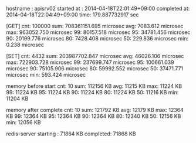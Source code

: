 hostname    : apisrv02
started at  : 2014-04-18T22:01:49+09:00
completed at: 2014-04-18T22:04:49+09:00
time: 179.887732917 sec

[GET]
cnt: 100000
sum: 708361151.695 microsec
avg:  7083.612 microsec
max: 963052.750 microsec
 99: 80157.518 microsec
 95: 34781.456 microsec
 90: 20199.776 microsec
 80:  7428.408 microsec
 50:   229.836 microsec
min:     0.238 microsec

[SET]
cnt: 4432
sum: 203987702.847 microsec
avg: 46026.106 microsec
max: 722903.728 microsec
 99: 237699.747 microsec
 95: 100661.039 microsec
 90: 75105.906 microsec
 80: 59992.552 microsec
 50: 37471.771 microsec
min:   593.424 microsec

memory before start
cnt: 10
sum: 112156 KB
avg: 11215 KB
max: 11224 KB
 99: 11224 KB
 95: 11224 KB
 90: 11224 KB
 80: 11224 KB
 50: 11216 KB
min: 11204 KB

memory after complete
cnt: 10
sum: 121792 KB
avg: 12179 KB
max: 12364 KB
 99: 12364 KB
 95: 12364 KB
 90: 12364 KB
 80: 12340 KB
 50: 12156 KB
min: 12056 KB

redis-server
starting : 71864 KB
completed: 71868 KB
